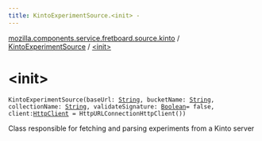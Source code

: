 ```yaml
---
title: KintoExperimentSource.<init> - 
---
```


[mozilla.components.service.fretboard.source.kinto](../index.html) / [KintoExperimentSource](index.html) / [&lt;init&gt;](./-init-.html)

# &lt;init&gt;

`KintoExperimentSource(baseUrl: `[`String`](https://kotlinlang.org/api/latest/jvm/stdlib/kotlin/-string/index.html)`, bucketName: `[`String`](https://kotlinlang.org/api/latest/jvm/stdlib/kotlin/-string/index.html)`, collectionName: `[`String`](https://kotlinlang.org/api/latest/jvm/stdlib/kotlin/-string/index.html)`, validateSignature: `[`Boolean`](https://kotlinlang.org/api/latest/jvm/stdlib/kotlin/-boolean/index.html)` = false, client: `[`HttpClient`](../-http-client/index.html)` = HttpURLConnectionHttpClient())`

Class responsible for fetching and
parsing experiments from a Kinto server

